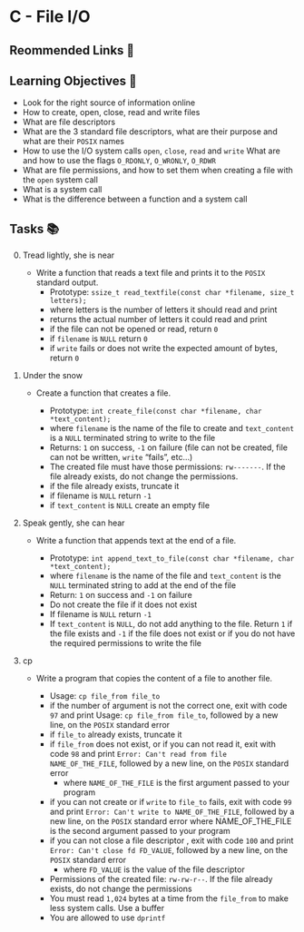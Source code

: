 # C - File I/O

## Reommended Links 🔗

## Learning Objectives 🎯
- Look for the right source of information online
- How to create, open, close, read and write files
- What are file descriptors
- What are the 3 standard file descriptors, what are their purpose and what are their `POSIX` names
- How to use the I/O system calls `open`, `close`, `read` and `write`
What are and how to use the flags `O_RDONLY`, `O_WRONLY`, `O_RDWR`
- What are file permissions, and how to set them when creating a file with the `open` system call
- What is a system call
- What is the difference between a function and a system call

## Tasks 📚

0. Tread lightly, she is near

	- Write a function that reads a text file and prints it to the `POSIX` standard output.
		- Prototype: `ssize_t read_textfile(const char *filename, size_t letters);`
		- where letters is the number of letters it should read and print
		- returns the actual number of letters it could read and print
		- if the file can not be opened or read, return `0`
		- if `filename` is `NULL` return `0`
		- if `write` fails or does not write the expected amount of bytes, return `0`

1. Under the snow
	- Create a function that creates a file.

		- Prototype: `int create_file(const char *filename, char *text_content);`
		- where `filename` is the name of the file to create and `text_content` is a `NULL` terminated string to write to the file
		- Returns: `1` on success, `-1` on failure (file can not be created, file can not be written, `write` “fails”, etc…)
		- The created file must have those permissions: `rw-------`. If the file already exists, do not change the permissions.
		- if the file already exists, truncate it
		- if filename is `NULL` return `-1`
		- if `text_content` is `NULL` create an empty file
	
2. Speak gently, she can hear
	- Write a function that appends text at the end of a file.

		- Prototype: `int append_text_to_file(const char *filename, char *text_content);`
		- where `filename` is the name of the file and `text_content` is the `NULL` terminated string to add at the end of the file
		- Return: `1` on success and `-1` on failure
		- Do not create the file if it does not exist
		- If filename is `NULL` return `-1`
		- If `text_content` is `NULL`, do not add anything to the file. Return `1` if the file exists and `-1` if the file does not exist or if you do not have the required permissions to write the file		

3. cp
	- Write a program that copies the content of a file to another file.
		
		- Usage: `cp file_from file_to`
		- if the number of argument is not the correct one, exit with code `97` and print Usage: `cp file_from file_to`, followed by a new line, on the `POSIX` standard error
		- if `file_to` already exists, truncate it
		- if `file_from` does not exist, or if you can not read it, exit with code `98` and print `Error: Can't read from file NAME_OF_THE_FILE`, followed by a new line, on the `POSIX` standard error
			- where `NAME_OF_THE_FILE` is the first argument passed to your program
		- if you can not create or if `write` to `file_to` fails, exit with code `99` and print `Error: Can't write to NAME_OF_THE_FILE`, followed by a new line, on the `POSIX` standard error
where NAME_OF_THE_FILE is the second argument passed to your program
		- if you can not close a file descriptor , exit with code `100` and print `Error: Can't close fd FD_VALUE`, followed by a new line, on the `POSIX` standard error
			- where `FD_VALUE` is the value of the file descriptor
		- Permissions of the created file: `rw-rw-r--`. If the file already exists, do not change the permissions
		- You must read `1,024` bytes at a time from the `file_from` to make less system calls. Use a buffer
		- You are allowed to use `dprintf`

